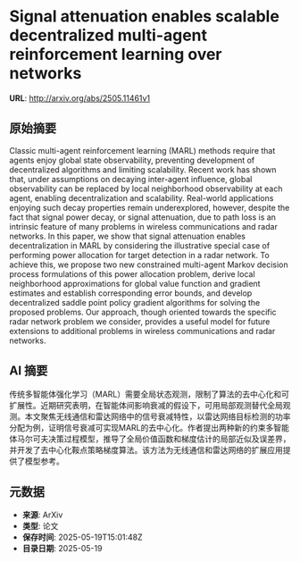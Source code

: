 # Signal attenuation enables scalable decentralized multi-agent reinforcement learning over networks

**URL**: http://arxiv.org/abs/2505.11461v1

## 原始摘要

Classic multi-agent reinforcement learning (MARL) methods require that agents
enjoy global state observability, preventing development of decentralized
algorithms and limiting scalability. Recent work has shown that, under
assumptions on decaying inter-agent influence, global observability can be
replaced by local neighborhood observability at each agent, enabling
decentralization and scalability. Real-world applications enjoying such decay
properties remain underexplored, however, despite the fact that signal power
decay, or signal attenuation, due to path loss is an intrinsic feature of many
problems in wireless communications and radar networks. In this paper, we show
that signal attenuation enables decentralization in MARL by considering the
illustrative special case of performing power allocation for target detection
in a radar network. To achieve this, we propose two new constrained multi-agent
Markov decision process formulations of this power allocation problem, derive
local neighborhood approximations for global value function and gradient
estimates and establish corresponding error bounds, and develop decentralized
saddle point policy gradient algorithms for solving the proposed problems. Our
approach, though oriented towards the specific radar network problem we
consider, provides a useful model for future extensions to additional problems
in wireless communications and radar networks.


## AI 摘要

传统多智能体强化学习（MARL）需要全局状态观测，限制了算法的去中心化和可扩展性。近期研究表明，在智能体间影响衰减的假设下，可用局部观测替代全局观测。本文聚焦无线通信和雷达网络中的信号衰减特性，以雷达网络目标检测的功率分配为例，证明信号衰减可实现MARL的去中心化。作者提出两种新的约束多智能体马尔可夫决策过程模型，推导了全局价值函数和梯度估计的局部近似及误差界，并开发了去中心化鞍点策略梯度算法。该方法为无线通信和雷达网络的扩展应用提供了模型参考。

## 元数据

- **来源**: ArXiv
- **类型**: 论文
- **保存时间**: 2025-05-19T15:01:48Z
- **目录日期**: 2025-05-19
